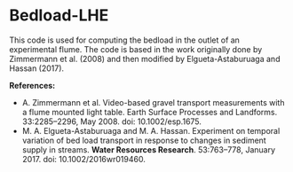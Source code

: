 # Bedload-LHE
 
This code is used for computing the bedload in the outlet of an experimental flume. The code is based in the work originally done by Zimmermann et al. (2008) and then modified by Elgueta-Astaburuaga and Hassan (2017).








**References:** 
- A. Zimmermann et al. Video-based gravel transport measurements with a flume mounted light table. Earth Surface Processes and Landforms. 33:2285–2296, May 2008. doi: 10.1002/esp.1675.
- M. A. Elgueta-Astaburuaga and M. A. Hassan. Experiment on temporal variation of bed load transport in response to changes in sediment supply in streams. __Water Resources Research__. 53:763–778, January 2017. doi: 10.1002/2016wr019460.
